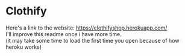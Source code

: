 # Clothify

Here's a link to the website: https://clothifyshop.herokuapp.com/ <br>
I'll improve this readme once i have more time. <br>
(it may take some time to load the first time you open because of how heroku works)
